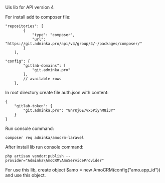 Uis lib for API version 4

For install add to composer file:
````
"repositories": [
        {
            "type": "composer",
            "url": "https://git.adminka.pro/api/v4/group/4/-/packages/composer/"
        }
    ],
    
"config": {
        "gitlab-domains": [
            "git.adminka.pro"
        ],
        // available rows
    },
````

In root directory create file auth.json with content:
````
{
    "gitlab-token": {
        "git.adminka.pro": "8nYKj6E7vx5PiynM8i3Y"
    }
}
````

Run console command:
```
composer req adminka/amocrm-laravel
```

After install lib run console command:
```
php artisan vendor:publish --provider="Adminka\AmoCRM\AmoServiceProvider"
```

For use this lib, create object $amo = new AmoCRM(config("amo.app_id")) and use this object.

